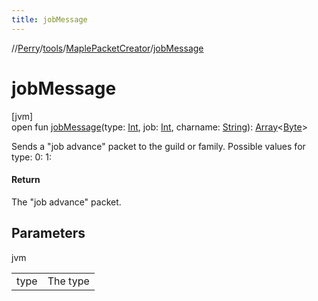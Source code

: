 ```yaml
---
title: jobMessage
---
```

//[Perry](../../../index.html)/[tools](../index.html)/[MaplePacketCreator](index.html)/[jobMessage](job-message.html)



# jobMessage



[jvm]\
open fun [jobMessage](job-message.html)(type: [Int](https://kotlinlang.org/api/latest/jvm/stdlib/kotlin/-int/index.html), job: [Int](https://kotlinlang.org/api/latest/jvm/stdlib/kotlin/-int/index.html), charname: [String](https://docs.oracle.com/javase/8/docs/api/java/lang/String.html)): [Array](https://kotlinlang.org/api/latest/jvm/stdlib/kotlin/-array/index.html)&lt;[Byte](https://kotlinlang.org/api/latest/jvm/stdlib/kotlin/-byte/index.html)&gt;



Sends a "job advance" packet to the guild or family. Possible values for type: 0: 1:



#### Return



The "job advance" packet.



## Parameters


jvm

| | |
|---|---|
| type | The type |




